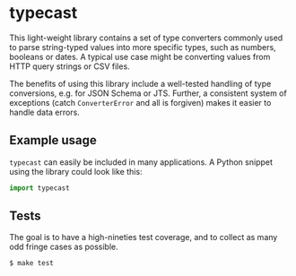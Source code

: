 # typecast

This light-weight library contains a set of type converters commonly used to
parse string-typed values into more specific types, such as numbers, booleans
or dates. A typical use case might be converting values from HTTP query strings
or CSV files.

The benefits of using this library include a well-tested handling of type
conversions, e.g. for JSON Schema or JTS. Further, a consistent system of
exceptions (catch ``ConverterError`` and all is forgiven) makes it easier
to handle data errors.

## Example usage

``typecast`` can easily be included in many applications. A Python snippet
using the library could look like this:

```python
import typecast

```

## Tests

The goal is to have a high-nineties test coverage, and to collect as many odd
fringe cases as possible.

```bash
$ make test
```
